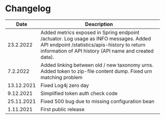 Changelog
===

| Date        | Description                                                                                                     |
|-------------|-----------------------------------------------------------------------------------------------------------------|
| 23.2.2022   | Added metrics exposed in Spring endpoint /actuator. Log usage as INFO messages. Added API endpoint /statistics/apis-history to return information of API history (API name and created data).|
| 7.2.2022    | Added linking between old / new taxonomy urns. Added token to zip-file content dump. Fixed urn matching problem |
| 13.12.2021  | Fixed Log4j zero day                                                                                            |
| 9.12.2021   | Simplified token auth check code                                                                                |
| 25.11.2021  | Fixed 500 bug due to missing configuration bean                                                                 |
| 1.11.2021   | First public release                                                                                            |